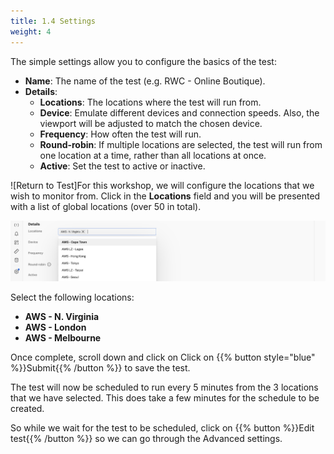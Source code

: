 ```yaml
---
title: 1.4 Settings
weight: 4
---
```


The simple settings allow you to configure the basics of the test:

- **Name**: The name of the test (e.g. RWC - Online Boutique).
- **Details**:
  - **Locations**: The locations where the test will run from.
  - **Device**: Emulate different devices and connection speeds. Also, the viewport will be adjusted to match the chosen device.
  - **Frequency**: How often the test will run.
  - **Round-robin**: If multiple locations are selected, the test will run from one location at a time, rather than all locations at once.
  - **Active**: Set the test to active or inactive.

![Return to Test]For this workshop, we will configure the locations that we wish to monitor from. Click in the **Locations** field and you will be presented with a list of global locations (over 50 in total).

![Global Locations](../_img/global-locations.png)

Select the following locations:

- **AWS - N. Virginia**
- **AWS - London**
- **AWS - Melbourne**

Once complete, scroll down and click on Click on {{% button style="blue" %}}Submit{{% /button %}} to save the test.

The test will now be scheduled to run every 5 minutes from the 3 locations that we have selected. This does take a few minutes for the schedule to be created.

So while we wait for the test to be scheduled, click on {{% button %}}Edit test{{% /button %}} so we can go through the Advanced settings.
